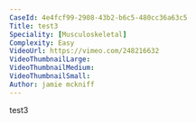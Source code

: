 ```yaml
---
CaseId: 4e4fcf99-2908-43b2-b6c5-480cc36a63c5
Title: test3
Speciality: [Musculoskeletal]
Complexity: Easy
VideoUrl: https://vimeo.com/248216632
VideoThumbnailLarge: 
VideoThumbnailMedium: 
VideoThumbnailSmall: 
Author: jamie mckniff
---
```


test3